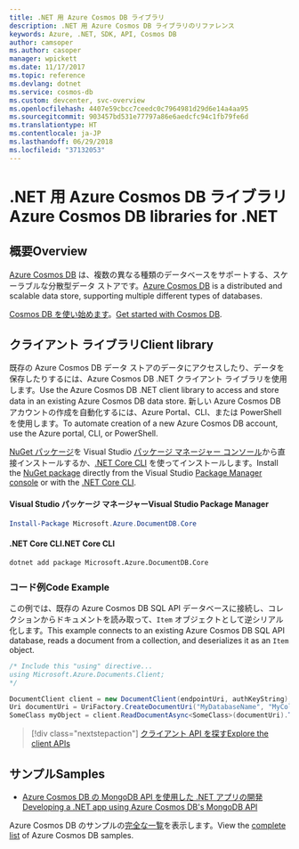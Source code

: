 ```yaml
---
title: .NET 用 Azure Cosmos DB ライブラリ
description: .NET 用 Azure Cosmos DB ライブラリのリファレンス
keywords: Azure, .NET, SDK, API, Cosmos DB
author: camsoper
ms.author: casoper
manager: wpickett
ms.date: 11/17/2017
ms.topic: reference
ms.devlang: dotnet
ms.service: cosmos-db
ms.custom: devcenter, svc-overview
ms.openlocfilehash: 4407e59cbcc7ceedc0c7964981d29d6e14a4aa95
ms.sourcegitcommit: 903457bd531e77797a86e6aedcfc94c1fb79fe6d
ms.translationtype: HT
ms.contentlocale: ja-JP
ms.lasthandoff: 06/29/2018
ms.locfileid: "37132053"
---
```

# <a name="azure-cosmos-db-libraries-for-net"></a><span data-ttu-id="8ee77-104">.NET 用 Azure Cosmos DB ライブラリ</span><span class="sxs-lookup"><span data-stu-id="8ee77-104">Azure Cosmos DB libraries for .NET</span></span>

## <a name="overview"></a><span data-ttu-id="8ee77-105">概要</span><span class="sxs-lookup"><span data-stu-id="8ee77-105">Overview</span></span>

<span data-ttu-id="8ee77-106">[Azure Cosmos DB](https://docs.microsoft.com/azure/cosmos-db/introduction) は、複数の異なる種類のデータベースをサポートする、スケーラブルな分散型データ ストアです。</span><span class="sxs-lookup"><span data-stu-id="8ee77-106">[Azure Cosmos DB](https://docs.microsoft.com/azure/cosmos-db/introduction) is a distributed and scalable data store, supporting multiple different types of databases.</span></span>

<span data-ttu-id="8ee77-107">[Cosmos DB を使い始めます](https://docs.microsoft.com/azure/cosmos-db/create-sql-api-dotnet)。</span><span class="sxs-lookup"><span data-stu-id="8ee77-107">[Get started with Cosmos DB](https://docs.microsoft.com/azure/cosmos-db/create-sql-api-dotnet).</span></span>

## <a name="client-library"></a><span data-ttu-id="8ee77-108">クライアント ライブラリ</span><span class="sxs-lookup"><span data-stu-id="8ee77-108">Client library</span></span>

<span data-ttu-id="8ee77-109">既存の Azure Cosmos DB データ ストアのデータにアクセスしたり、データを保存したりするには、Azure Cosmos DB .NET クライアント ライブラリを使用します。</span><span class="sxs-lookup"><span data-stu-id="8ee77-109">Use the Azure Cosmos DB .NET client library to access and store data in an existing Azure Cosmos DB data store.</span></span>  <span data-ttu-id="8ee77-110">新しい Azure Cosmos DB アカウントの作成を自動化するには、Azure Portal、CLI、または PowerShell を使用します。</span><span class="sxs-lookup"><span data-stu-id="8ee77-110">To automate creation of a new Azure Cosmos DB account, use the Azure portal, CLI, or PowerShell.</span></span>

<span data-ttu-id="8ee77-111">[NuGet パッケージ](https://www.nuget.org/packages/Microsoft.Azure.DocumentDB.Core)を Visual Studio [パッケージ マネージャー コンソール][PackageManager]から直接インストールするか、[.NET Core CLI][DotNetCLI] を使ってインストールします。</span><span class="sxs-lookup"><span data-stu-id="8ee77-111">Install the [NuGet package](https://www.nuget.org/packages/Microsoft.Azure.DocumentDB.Core) directly from the Visual Studio [Package Manager console][PackageManager] or with the [.NET Core CLI][DotNetCLI].</span></span>

#### <a name="visual-studio-package-manager"></a><span data-ttu-id="8ee77-112">Visual Studio パッケージ マネージャー</span><span class="sxs-lookup"><span data-stu-id="8ee77-112">Visual Studio Package Manager</span></span>

```powershell
Install-Package Microsoft.Azure.DocumentDB.Core
```

#### <a name="net-core-cli"></a><span data-ttu-id="8ee77-113">.NET Core CLI</span><span class="sxs-lookup"><span data-stu-id="8ee77-113">.NET Core CLI</span></span>

```bash
dotnet add package Microsoft.Azure.DocumentDB.Core
```

### <a name="code-example"></a><span data-ttu-id="8ee77-114">コード例</span><span class="sxs-lookup"><span data-stu-id="8ee77-114">Code Example</span></span>

<span data-ttu-id="8ee77-115">この例では、既存の Azure Cosmos DB SQL API データベースに接続し、コレクションからドキュメントを読み取って、`Item` オブジェクトとして逆シリアル化します。</span><span class="sxs-lookup"><span data-stu-id="8ee77-115">This example connects to an existing Azure Cosmos DB SQL API database, reads a document from a collection, and deserializes it as an `Item` object.</span></span>   

```csharp
/* Include this "using" directive...
using Microsoft.Azure.Documents.Client;
*/

DocumentClient client = new DocumentClient(endpointUri, authKeyString);
Uri documentUri = UriFactory.CreateDocumentUri("MyDatabaseName", "MyCollectionName", "DocumentId");
SomeClass myObject = client.ReadDocumentAsync<SomeClass>(documentUri).ToString().Result;
```

> [!div class="nextstepaction"]
> [<span data-ttu-id="8ee77-116">クライアント API を探す</span><span class="sxs-lookup"><span data-stu-id="8ee77-116">Explore the client APIs</span></span>](/dotnet/api/overview/azure/cosmosdb/client)

## <a name="samples"></a><span data-ttu-id="8ee77-117">サンプル</span><span class="sxs-lookup"><span data-stu-id="8ee77-117">Samples</span></span>

* [<span data-ttu-id="8ee77-118">Azure Cosmos DB の MongoDB API を使用した .NET アプリの開発</span><span class="sxs-lookup"><span data-stu-id="8ee77-118">Developing a .NET app using Azure Cosmos DB's MongoDB API</span></span>](https://azure.microsoft.com/resources/samples/azure-cosmos-db-mongodb-dotnet-getting-started/)

<span data-ttu-id="8ee77-119">Azure Cosmos DB のサンプルの[完全な一覧](https://azure.microsoft.com/resources/samples/?platform=dotnet&term=cosmosdb)を表示します。</span><span class="sxs-lookup"><span data-stu-id="8ee77-119">View the [complete list](https://azure.microsoft.com/resources/samples/?platform=dotnet&term=cosmosdb) of Azure Cosmos DB samples.</span></span>

[PackageManager]: https://docs.microsoft.com/nuget/tools/package-manager-console
[DotNetCLI]: https://docs.microsoft.com/dotnet/core/tools/dotnet-add-package
